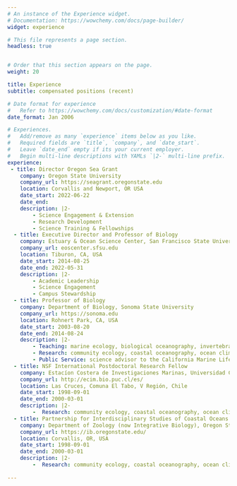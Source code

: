 ```yaml
---
# An instance of the Experience widget.
# Documentation: https://wowchemy.com/docs/page-builder/
widget: experience

# This file represents a page section.
headless: true


# Order that this section appears on the page.
weight: 20

title: Experience
subtitle: compensated positions (recent)

# Date format for experience
#   Refer to https://wowchemy.com/docs/customization/#date-format
date_format: Jan 2006

# Experiences.
#   Add/remove as many `experience` items below as you like.
#   Required fields are `title`, `company`, and `date_start`.
#   Leave `date_end` empty if its your current employer.
#   Begin multi-line descriptions with YAMLs `|2-` multi-line prefix.
experience:
 - title: Director Oregon Sea Grant
    company: Oregon State University
    company_url: https://seagrant.oregonstate.edu
    location: Corvallis and Newport, OR USA
    date_start: 2022-06-22
    date_end: 
    description: |2-
        - Science Engagement & Extension
        - Research Development
        - Science Training & Fellowships 
  - title: Executive Director and Professor of Biology
    company: Estuary & Ocean Science Center, San Francisco State University
    company_url: eoscenter.sfsu.edu
    location: Tiburon, CA, USA
    date_start: 2014-08-25
    date_end: 2022-05-31
    description: |2-
        - Academic Leadership 
        - Science Engagement
        - Campus Stewardship
  - title: Professor of Biology
    company: Department of Biology, Sonoma State University
    company_url: https://sonoma.edu
    location: Rohnert Park, CA, USA
    date_start: 2003-08-20
    date_end: 2014-08-24
    description: |2-
        - Teaching: marine ecology, biological oceanography, invertebrate biology, introductory biology, marine botany, and advanced data analysis
        - Research: community ecology, coastal oceanography, ocean climate change, conservation
        - Public Service: science advisor to the California Marine Life Protection Act Initiative and the Ocean Protection Council
  - title: NSF International Postdoctoral Research Fellow 
    company: Estacíon Costera de Investigaciones Marinas, Universidad Católica de Chile
    company_url: http://ecim.bio.puc.cl/es/
    location: Las Cruces, Comuna El Tabo, V Región, Chile
    date_start: 1998-09-01
    date_end: 2000-03-01
    description: |2-
        -  Research: community ecology, coastal oceanography, ocean climate change, conservation
  - title: Partnership for Interdisciplinary Studies of Coastal Oceans Postdoctoral Research Associate 
    company: Department of Zoology (now Integrative Biology), Oregon State University
    company_url: https://ib.oregonstate.edu/
    location: Corvallis, OR, USA
    date_start: 1998-09-01
    date_end: 2000-03-01
    description: |2-
        -  Research: community ecology, coastal oceanography, ocean climate change, conservation
        
---
```

